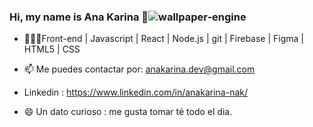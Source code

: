 ### Hi, my name is Ana Karina 👋![wallpaper-engine](https://user-images.githubusercontent.com/91761048/171521280-ef4fde4c-b5ed-4ae8-88ba-e4d7ae855e0e.png)



- 🌱👩‍💻Front-end | Javascript | React | Node.js | git | Firebase | Figma | HTML5 | CSS

- 📫 Me puedes contactar por: anakarina.dev@gmail.com

-  Linkedin : https://www.linkedin.com/in/anakarina-nak/ 

- 😄 Un dato curioso : me gusta tomar té todo el dia.




